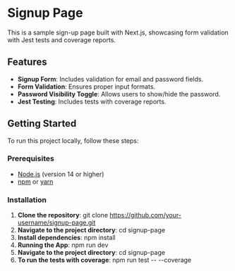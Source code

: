# Signup Page

This is a sample sign-up page built with Next.js, showcasing form validation with Jest tests and coverage reports.

## Features

- **Signup Form**: Includes validation for email and password fields.
- **Form Validation**: Ensures proper input formats.
- **Password Visibility Toggle**: Allows users to show/hide the password.
- **Jest Testing**: Includes tests with coverage reports.

## Getting Started

To run this project locally, follow these steps:

### Prerequisites

- [Node.js](https://nodejs.org/en/) (version 14 or higher)
- [npm](https://www.npmjs.com/) or [yarn](https://yarnpkg.com/)

### Installation

1. **Clone the repository**:
   git clone https://github.com/your-username/signup-page.git
2. **Navigate to the project directory**:
   cd signup-page
3. **Install dependencies**:
   npm install
4. **Running the App**:
   npm run dev
5. **Navigate to the project directory**:
   cd signup-page
6. **To run the tests with coverage**:
   npm run test -- --coverage

